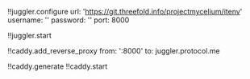 !!juggler.configure
	url: 'https://git.threefold.info/projectmycelium/itenv'
    username: ''
    password: ''
    port: 8000

!!juggler.start

!!caddy.add_reverse_proxy
    from: ':8000'
    to: juggler.protocol.me

!!caddy.generate
!!caddy.start